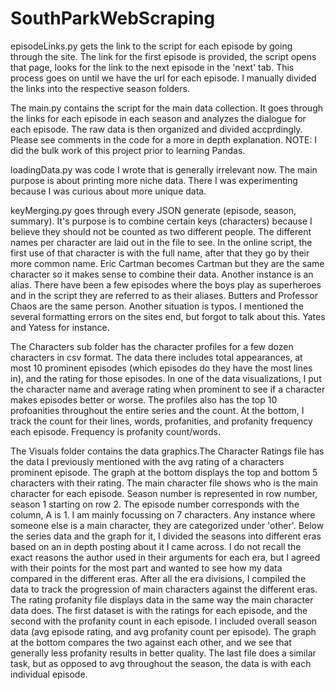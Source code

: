 # SouthParkWebScraping
episodeLinks.py gets the link to the script for each episode by going through the site. The link for the first episode is provided, the script opens that page, looks for the link to the next episode in the 'next' tab.
This process goes on until we have the url for each episode. I manually divided the links into the respective season folders.

The main.py contains the script for the main data collection. It goes through the links for each episode in each season and analyzes the dialogue for each episode. The raw data is then organized and divided accprdingly.
Please see comments in the code for a more in depth explanation. NOTE: I did the bulk work of this project prior to learning Pandas.

loadingData.py was code I wrote that is generally irrelevant now. The main purpose is about printing more niche data. There I was experimenting because I was curious about more unique data.

keyMerging.py goes through every JSON generate (episode, season, summary). It's purpose is to combine certain keys (characters) because I believe they should not be counted as two different people. The different names
per character are laid out in the file to see. In the online script, the first use of that character is with the full name, after that they go by their more common name. Eric Cartman becomes Cartman but they are the
same character so it makes sense to combine their data. Another instance is an alias. There have been a few episodes where the boys play as superheroes and in the script they are referred to as their aliases. Butters
and Professor Chaos are the same person. Another situation is typos. I mentioned the several formatting errors on the sites end, but forgot to talk about this. Yates and Yatess for instance.

The Characters sub folder has the character profiles for a few dozen characters in csv format. The data there includes total appearances, at most 10 prominent episodes (which episodes do they have the most lines in),
and the rating for those episodes. In one of the data visualizations, I put the character name and average rating when prominent to see if a character makes episodes better or worse. The profiles also has the top 10
profoanities throughout the entire series and the count. At the bottom, I track the count for their lines, words, profanities, and profanity frequency each episode. Frequency is profanity count/words.

The Visuals folder contains the data graphics.The Character Ratings file has the data I previously mentioned with the avg rating of a characters prominent episode. The graph at the bottom displays the top and bottom 5
characters with their rating. The main character file shows who is the main character for each episode. Season number is represented in row number, season 1 starting on row 2. The episode number corresponds with the 
column, A is 1. I am mainly focussing on 7 characters. Any instance where someone else is a main character, they are categorized under 'other'. Below the series data and the graph for it, I divided the seasons into
different eras based on an in depth posting about it I came across. I do not recall the exact reasons the author used in their arguments for each era, but I agreed with their points for the most part and wanted to 
see how my data compared in the different eras. After all the era divisions, I compiled the data to track the progression of main characters against the different eras. The rating profanity file displays data in the 
same way the main character data does. The first dataset is with the ratings for each episode, and the second with the profanity count in each episode. I included overall season data (avg episode rating, and avg
profanity count per episode). The graph at the bottom compares the two against each other, and we see that generally less profanity results in better quality. The last file does a similar task, but as opposed to 
avg throughout the season, the data is with each individual episode.
